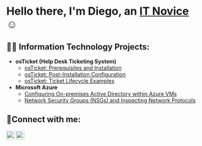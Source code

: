 <h1>Hello there, I'm Diego, an <a href="https://www.linkedin.com/in/diego-verdooren-5b2314276/">IT Novice</a>☺</h1>

<h2>👨‍💻 Information Technology Projects:</h2>

- <b>osTicket (Help Desk Ticketing System)</b>
  - [osTicket: Prerequisites and Installation](https://github.com/DiegoVerdooren/osticket-prereqs)
  - [osTicket: Post-Installation Configuration](https://github.com/DiegoVerdooren/post-install-config)
  - [osTicket: Ticket Lifecycle Examples](https://github.com/DiegoVerdooren/ticket-lifecycle)
- <b>Microsoft Azure</b>
  - [Configuring On-premises Active Directory within Azure VMs](https://github.com/DiegoVerdooren/configure-ad)
  - [Network Security Groups (NSGs) and Inspecting Network Protocols](https://github.com/DiegoVerdooren/azure-network-protocols)

<h2>🤳Connect with me:</h2>


[<img align="left" alt="Josh | LinkedIn" width="22px" src="https://cdn.jsdelivr.net/npm/simple-icons@v3/icons/linkedin.svg" />][linkedin]
[<img align="left" alt="Josh | Instagram" width="22px" src="https://cdn.jsdelivr.net/npm/simple-icons@v3/icons/instagram.svg" />][instagram]


[instagram]: https://www.instagram.com/dav.tru
[linkedin]: https://www.linkedin.com/in/diego-verdooren-5b2314276/
